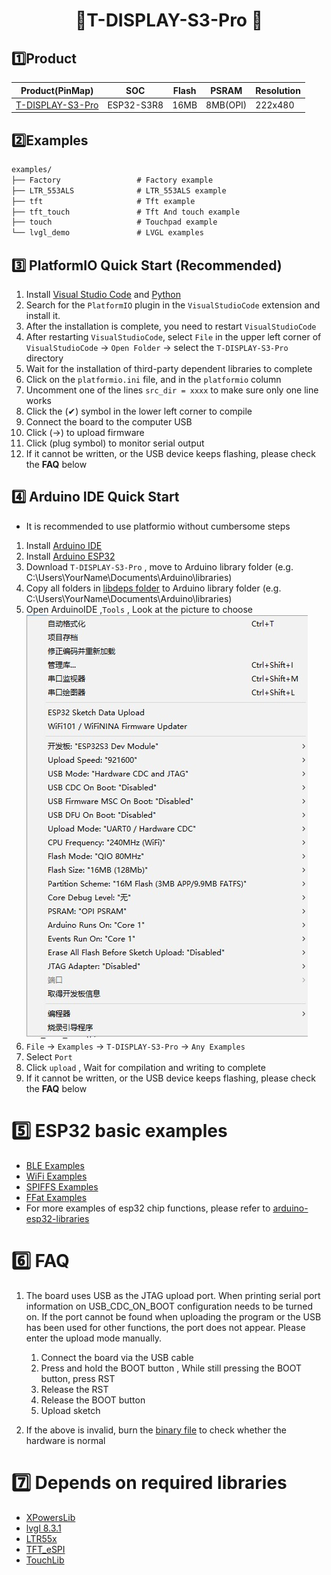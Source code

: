 <h1 align = "center">🌟T-DISPLAY-S3-Pro 🌟</h1> 

## 1️⃣Product

| Product(PinMap)       | SOC        | Flash | PSRAM    | Resolution |
| --------------------- | ---------- | ----- | -------- | ---------- |
| [T-DISPLAY-S3-Pro][1] | ESP32-S3R8 | 16MB  | 8MB(OPI) | 222x480    |

[1]: https://www.lilygo.cc/products/t-display-s3-pro

## 2️⃣Examples

```txt
examples/
├── Factory                 # Factory example
├── LTR_553ALS              # LTR_553ALS example
├── tft                     # Tft example
├── tft_touch               # Tft And touch example
├── touch                   # Touchpad example
└── lvgl_demo               # LVGL examples  
```

## 3️⃣ PlatformIO Quick Start (Recommended)

1. Install [Visual Studio Code](https://code.visualstudio.com/) and [Python](https://www.python.org/)
2. Search for the `PlatformIO` plugin in the `VisualStudioCode` extension and install it.
3. After the installation is complete, you need to restart `VisualStudioCode`
4. After restarting `VisualStudioCode`, select `File` in the upper left corner of `VisualStudioCode` -> `Open Folder` -> select the `T-DISPLAY-S3-Pro` directory
5. Wait for the installation of third-party dependent libraries to complete
6. Click on the `platformio.ini` file, and in the `platformio` column
7. Uncomment one of the lines `src_dir = xxxx` to make sure only one line works
8. Click the (✔) symbol in the lower left corner to compile
9. Connect the board to the computer USB
10. Click (→) to upload firmware
11. Click (plug symbol) to monitor serial output
12. If it cannot be written, or the USB device keeps flashing, please check the **FAQ** below

## 4️⃣ Arduino IDE Quick Start

* It is recommended to use platformio without cumbersome steps

1. Install [Arduino IDE](https://www.arduino.cc/en/software)
2. Install [Arduino ESP32](https://docs.espressif.com/projects/arduino-esp32/en/latest/) 
3. Download `T-DISPLAY-S3-Pro` , move to Arduino library folder (e.g. C:\Users\YourName\Documents\Arduino\libraries)
4. Copy all folders in [libdeps folder](./libdeps/)  to Arduino library folder (e.g. C:\Users\YourName\Documents\Arduino\libraries)
5. Open ArduinoIDE  ,`Tools` , Look at the picture to choose
  ![setting](images/ArduinoIDE.jpg)
6. `File` -> `Examples` -> `T-DISPLAY-S3-Pro` -> `Any Examples`
7. Select `Port`
8. Click `upload` , Wait for compilation and writing to complete
9. If it cannot be written, or the USB device keeps flashing, please check the **FAQ** below


# 5️⃣ ESP32 basic examples

* [BLE Examples](https://github.com/espressif/arduino-esp32/tree/master/libraries/BLE)
* [WiFi Examples](https://github.com/espressif/arduino-esp32/tree/master/libraries/WiFi)
* [SPIFFS Examples](https://github.com/espressif/arduino-esp32/tree/master/libraries/SPIFFS)
* [FFat Examples](https://github.com/espressif/arduino-esp32/tree/master/libraries/FFat)
* For more examples of esp32 chip functions, please refer to [arduino-esp32-libraries](https://github.com/espressif/arduino-esp32/tree/master/libraries)

# 6️⃣ FAQ

1. The board uses USB as the JTAG upload port. When printing serial port information on USB_CDC_ON_BOOT configuration needs to be turned on.
If the port cannot be found when uploading the program or the USB has been used for other functions, the port does not appear.
Please enter the upload mode manually.
   1. Connect the board via the USB cable
   2. Press and hold the BOOT button , While still pressing the BOOT button, press RST
   3. Release the RST
   4. Release the BOOT button
   5. Upload sketch

2. If the above is invalid, burn the [binary file](./firmware/README.MD)  to check whether the hardware is normal

# 7️⃣ Depends on required libraries

* [XPowersLib](https://github.com/lewisxhe/XPowersLib)
* [lvgl 8.3.1](https://github.com/lvgl/lvgl)
* [LTR55x](https://github.com/WishToo/LTR55x)
* [TFT_eSPI](https://github.com/Bodmer/TFT_eSPI)
* [TouchLib](https://github.com/mmMicky/TouchLib)
